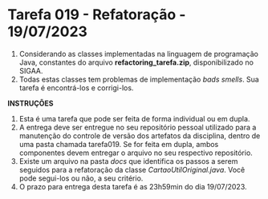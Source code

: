 # Tarefa 019 - Refatoração - 19/07/2023

1. Considerando as classes implementadas na linguagem de programação Java, constantes do arquivo **refactoring_tarefa.zip**, disponibilizado no SIGAA.
2. Todas estas classes tem problemas de implementação _bads smells_. Sua tarefa é encontrá-los e corrigi-los.


**INSTRUÇÕES**
1. Esta é uma tarefa que pode ser feita de forma individual ou em dupla.
3. A entrega deve ser entregue no seu repositório pessoal utilizado para a manutenção do controle de versão dos artefatos da disciplina, dentro de uma pasta chamada tarefa019. Se for feita em dupla, ambos componentes devem entregar o arquivo no seu respectivo repositório.
4. Existe um arquivo na pasta *docs* que identifica os passos a serem seguidos para a refatoração da classe *CartaoUtilOriginal.java*. Você pode segui-los ou não, a seu critério.
4. O prazo para entrega desta tarefa é as 23h59min do dia 19/07/2023.

